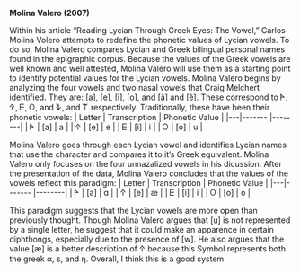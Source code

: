 **Molina Valero (2007)**

Within his article “Reading Lycian Through Greek Eyes: The Vowel,” Carlos Molina Volero attempts to redefine the phonetic values of Lycian vowels. To do so, Molina Valero compares Lycian and Greek bilingual personal names found in the epigraphic corpus. Because the values of the Greek vowels are well known and well attested, Molina Valero will use them as a starting point to identify potential values for the Lycian vowels. Molina Valero begins by analyzing the four vowels and two nasal vowels that Craig Melchert identified. They are: [a], [e], [i], [o], and [ã] and [ẽ]. These correspond to 𐊀, 𐊁, 𐊆, 𐊒, and 𐊙, and 𐊚 respectively. Traditionally, these have been their phonetic vowels: 
| Letter |  Transcription  |    Phonetic Value   | 
|---|------- |--------|
| 𐊀 | [a]    |    a   |
| 𐊁 | [e]    |    e   |
| 𐊆 | [i]    |    i  |
| 𐊒 | [o]    |    u   |

Molina Valero goes through each Lycian vowel and identifies Lycian names that use the character and compares it to it’s Greek equivalent. Molina Valero only focuses on the four unnazalized vowels in his dicussion. After the presentation of the data, Molina Valero concludes that the values of the vowels reflect this paradigm: 
| Letter |  Transcription  |    Phonetic Value   | 
|---|------- |--------|
| 𐊀 | [a]    |    ɑ   |
| 𐊁 | [e]    |    æ   |
| 𐊆 | [i]    |    i  |
| 𐊒 | [o]    |    o   |

This paradigm suggests that the Lycian vowels are more open than previously thought. Though Molina Valero argues that [u] is not represented by a single letter, he suggest that it could make an apparence in certain diphthongs, especially due to the presence of [w]. He also argues that the value [æ] is a better description of 𐊁 because this Symbol represents both the greek α, ε, and η. Overall, I think this is a good system.   

